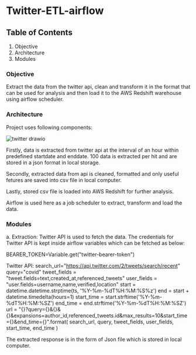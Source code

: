 # Twitter-ETL-airflow

## Table of Contents
1. Objective
2. Architecture
3. Modules

### Objective
Extract the data from the twitter api, clean and transform it in the format that can be used for analysis and then load it to the AWS Redshift warehouse using airflow scheduler.

### Architecture
Project uses following components:
     
![twitter drawio](https://user-images.githubusercontent.com/16570874/148721784-850b7ab7-93e2-464f-aaa8-741561fb950a.png)

Firstly, data is extracted from twitter api at the interval of an hour within predefined startdate and enddate. 100 data is extracted per hit and are stored in a json format in local storage.

Secondly, extracted data from api is cleaned, formatted and only useful fetures are saved into csv file in local computer.

Lastly, stored csv file is loaded into AWS Redshift for further analysis.

Airflow is used here as a job scheduler to extract, transform and load the data.

### Modules
a. Extraction: Twitter API is used to fetch the data. The credentials for Twitter API is kept inside airflow variables which can be fetched as below:
    
 BEARER_TOKEN=Variable.get("twitter-bearer-token")

Twitter API:
 search_url="https://api.twitter.com/2/tweets/search/recent"
 query="covid"
 tweet_fields = "tweet.fields=text,created_at,referenced_tweets"
 user_fields = "user.fields=username,name,verified,location"
 start = datetime.datetime.strptime(ts, '%Y-%m-%dT%H:%M:%S%z')
 end = start + datetime.timedelta(hours=1)
 start_time = start.strftime('%Y-%m-%dT%H:%M:%SZ')
 end_time = end.strftime('%Y-%m-%dT%H:%M:%SZ')
 url = "{}?query={}&{}&{}&expansions=author_id,referenced_tweets.id&max_results=10&start_time={}&end_time={}".format(
                search_url, query, tweet_fields, user_fields, start_time, end_time
            )
            
 The extracted response is in the form of Json file which is stored in local computer.
            

